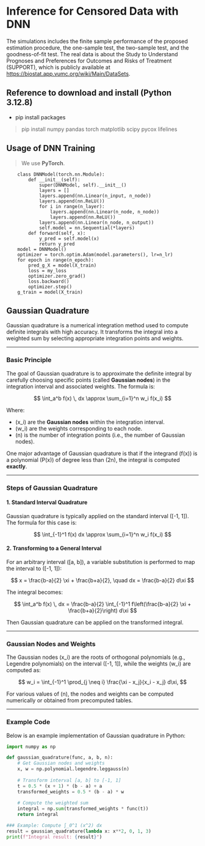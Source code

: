 # Inference for Censored Data with DNN

The simulations includes the finite sample performance of the proposed estimation procedure, the one-sample test, the two-sample test, and the goodness-of-fit test. The real data is about the Study to Understand Prognoses and Preferences for Outcomes and Risks of Treatment (SUPPORT), which is publicly available at https://biostat.app.vumc.org/wiki/Main/DataSets.

## Reference to download and install (Python 3.12.8)

+ pip install packages

> pip install numpy pandas torch matplotlib scipy pycox lifelines


## Usage of DNN Training 
> We use **PyTorch**.

```
    class DNNModel(torch.nn.Module):
        def __init__(self):
            super(DNNModel, self).__init__()
            layers = []
            layers.append(nn.Linear(n_input, n_node))
            layers.append(nn.ReLU())
            for i in range(n_layer):
                layers.append(nn.Linear(n_node, n_node))
                layers.append(nn.ReLU())
            layers.append(nn.Linear(n_node, n_output))
            self.model = nn.Sequential(*layers)
        def forward(self, x):
            y_pred = self.model(x)
            return y_pred
    model = DNNModel()
    optimizer = torch.optim.Adam(model.parameters(), lr=n_lr)
    for epoch in range(n_epoch):
        pred_g_X = model(X_train)
        loss = my_loss
        optimizer.zero_grad()
        loss.backward()
        optimizer.step()
    g_train = model(X_train)
```

## Gaussian Quadrature

Gaussian quadrature is a numerical integration method used to compute definite integrals with high accuracy. It transforms the integral into a weighted sum by selecting appropriate integration points and weights.

---

### Basic Principle

The goal of Gaussian quadrature is to approximate the definite integral by carefully choosing specific points (called **Gaussian nodes**) in the integration interval and associated weights. The formula is:

$$
\int_a^b f(x) \, dx \approx \sum_{i=1}^n w_i f(x_i)
$$

Where:
- \(x_i\) are the **Gaussian nodes** within the integration interval.
- \(w_i\) are the weights corresponding to each node.
- \(n\) is the number of integration points (i.e., the number of Gaussian nodes).

One major advantage of Gaussian quadrature is that if the integrand \(f(x)\) is a polynomial \(P(x)\) of degree less than \(2n\), the integral is computed **exactly**.

---

### Steps of Gaussian Quadrature

#### 1. Standard Interval Quadrature
Gaussian quadrature is typically applied on the standard interval \([-1, 1]\). The formula for this case is:

$$
\int_{-1}^1 f(x) dx \approx \sum_{i=1}^n w_i f(x_i)
$$

#### 2. Transforming to a General Interval
For an arbitrary interval \([a, b]\), a variable substitution is performed to map the interval to \([-1, 1]\):

$$
x = \frac{b-a}{2} \xi + \frac{b+a}{2}, \quad dx = \frac{b-a}{2} d\xi
$$

The integral becomes:

$$
\int_a^b f(x) \, dx = \frac{b-a}{2} \int_{-1}^1 f\left(\frac{b-a}{2} \xi + \frac{b+a}{2}\right) d\xi
$$

Then Gaussian quadrature can be applied on the transformed integral.

---
### Gaussian Nodes and Weights

The Gaussian nodes \(x_i\) are the roots of orthogonal polynomials (e.g., Legendre polynomials) on the interval \([-1, 1]\), while the weights \(w_i\) are computed as:

$$
w_i = \int_{-1}^1 \prod_{j \neq i} \frac{\xi - x_j}{x_i - x_j} d\xi,
$$

For various values of \(n\), the nodes and weights can be computed numerically or obtained from precomputed tables.

---

### Example Code

Below is an example implementation of Gaussian quadrature in Python:

```python
import numpy as np

def gaussian_quadrature(func, a, b, n):
    # Get Gaussian nodes and weights
    x, w = np.polynomial.legendre.leggauss(n)
    
    # Transform interval [a, b] to [-1, 1]
    t = 0.5 * (x + 1) * (b - a) + a
    transformed_weights = 0.5 * (b - a) * w
    
    # Compute the weighted sum
    integral = np.sum(transformed_weights * func(t))
    return integral

### Example: Compute ∫_0^1 (x^2) dx
result = gaussian_quadrature(lambda x: x**2, 0, 1, 3)
print(f"Integral result: {result}")

